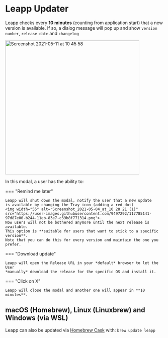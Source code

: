 # Leapp Updater

Leapp checks every **10 minutes** (counting from application start) that a new version is available. 
If so, a dialog message will pop up and show `version number`, `release date` and `changelog`

<img width="426" alt="Screenshot 2021-05-11 at 10 45 58" src="https://user-images.githubusercontent.com/9497292/117786735-1e418f80-b246-11eb-8e53-b3a5f4c79126.png">

In this modal, a user has the ability to:

=== "Remind me later"
    
    Leapp will shut down the modal, notify the user that a new update
    is available by changing the Tray icon (adding a red dot) 
    <img width="55" alt="Screenshot_2021-05-04_at_10 28 21 (1)" src="https://user-images.githubusercontent.com/9497292/117785141-97d87e00-b244-11eb-83e7-c39b8f771314.png">. 
    Now users will not be bothered anymore until the next release is available. 
    This option is **suitable for users that want to stick to a specific version**. 
    Note that you can do this for every version and maintain the one you prefer.


=== "Download update"

    Leapp will open the Release URL in your *default* browser to let the User 
    *manually* download the release for the specific OS and install it.


=== "Click on X"
    
    Leapp will close the modal and another one will appear in **10 minutes**.

## macOS (Homebrew), Linux (Linuxbrew) and Windows (via WSL)

Leapp can also be updated via [Homebrew Cask](https://brew.sh/) with:
`brew update leapp`
